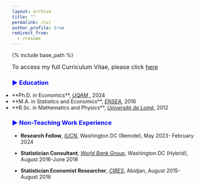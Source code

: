 ```yaml
---
layout: archive
title: ""
permalink: /cv/
author_profile: true
redirect_from:
  - /resume
---
```


{% include base_path %}
<!-- # <a href="http://avoumatsodo.github.io/files/CV_Komla.pdf" target="_blank">CV</a> -->


<!-- <hr style="border-top: 5px solid #8c8b8b; width:100%;"> -->

<span style="font-size: 16px;"> To access my full Curriculum Vitae, please click <a href="http://avoumatsodo.github.io/files/CV_Komla.pdf" target="_blank">here</a>
</span>

 
### <span style="color:blue;"> ▶ Education </span>

<ul style="padding: 0; margin: 0;">
  <li style="margin-bottom: 0; font-size: 14px;"> 
    **Ph.D. in Economics**, <a href="https://economie.esg.uqam.ca/en/faculty/professors/" target="_blank"> <i>UQAM</i> </a>, 2024 
  </li>
  <li style="margin-bottom: 0; font-size: 14px;"> 
    **M.A. in Statistics and Economics**, <a href="https://ensea.ed.ci/history/?lang=en" target="_blank"> <i>ENSEA</i></a>, 2016 
  </li>
  <li style="margin-bottom: 0; font-size: 14px;"> 
    **B.Sc. in Mathematics and Physics**, <a href="https://univ-lome.tg/" target="_blank"> <i>Université de Lomé</i></a>, 2012 
  </li>
</ul>


###  <span style="color:blue;"> ▶ Non-Teaching Work Experience </span>
* <span style="font-size: 14px;"> **Research Fellow**, <a href="https://iucn.org/" target="_blank"> <i>IUCN</i></a>, Washington DC (Remote), May 2023- February 2024 </span><br>
 <!--   Duties included: Collaboration with a team of researchers to conduct extensive research on the topic of structural change and its implications for biodiversity conservation. -->
 
* <span style="font-size: 14px;"> **Statistician Consultant**, <a href="https://www.worldbank.org/ext/en/home" target="_blank"> <i>World Bank Group</i></a>, Washington DC (Hybrid), August 2016-June 2018 </span><br>
  <!-- * Duties included: Ensuring data quality and accuracy while conducting data analysis and statistical modeling to support research and policy development.  -->

* <span style="font-size: 14px;"> **Statistician Economist Researcher**, <a href="https://www.cires-ci.com/" target="_blank"> <i> CIRES</i></a>, Abidjan, August 2015-August 2016 </span>
 <!--  * Duties included: Analyzing data, reviewing scientific literature, and synthesizing findings to contribute to the understanding of the structural transformation differences between South Korea and Côte d'Ivoire. -->

 

  
    
  

